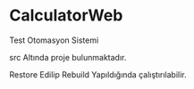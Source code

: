 # CalculatorWeb
Test Otomasyon Sistemi

src Altında proje bulunmaktadır.

Restore Edilip Rebuild Yapıldığında çalıştırılabilir.
